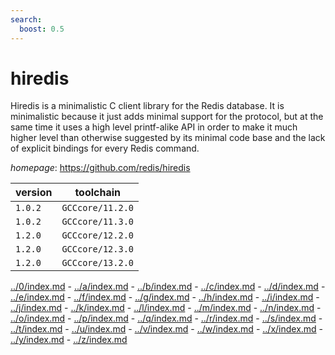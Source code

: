 ```yaml
---
search:
  boost: 0.5
---
```

# hiredis

Hiredis is a minimalistic C client library for the Redis database.  It is minimalistic because it just adds minimal support for the protocol,  but at the same time it uses a high level printf-alike API in order to  make it much higher level than otherwise suggested by its minimal code base  and the lack of explicit bindings for every Redis command.

*homepage*: <https://github.com/redis/hiredis>

version | toolchain
--------|----------
``1.0.2`` | ``GCCcore/11.2.0``
``1.0.2`` | ``GCCcore/11.3.0``
``1.2.0`` | ``GCCcore/12.2.0``
``1.2.0`` | ``GCCcore/12.3.0``
``1.2.0`` | ``GCCcore/13.2.0``

[../0/index.md](0) - [../a/index.md](a) - [../b/index.md](b) - [../c/index.md](c) - [../d/index.md](d) - [../e/index.md](e) - [../f/index.md](f) - [../g/index.md](g) - [../h/index.md](h) - [../i/index.md](i) - [../j/index.md](j) - [../k/index.md](k) - [../l/index.md](l) - [../m/index.md](m) - [../n/index.md](n) - [../o/index.md](o) - [../p/index.md](p) - [../q/index.md](q) - [../r/index.md](r) - [../s/index.md](s) - [../t/index.md](t) - [../u/index.md](u) - [../v/index.md](v) - [../w/index.md](w) - [../x/index.md](x) - [../y/index.md](y) - [../z/index.md](z)

